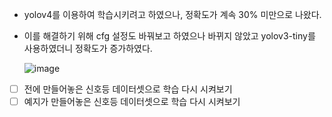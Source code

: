- yolov4를 이용하여 학습시키려고 하였으나, 정확도가 계속 30% 미만으로 나왔다.
- 이를 해결하기 위해 cfg 설정도 바꿔보고 하였으나 바뀌지 않았고 yolov3-tiny를 사용하였더니 정확도가 증가하였다.

  ![image](https://user-images.githubusercontent.com/34594339/90594971-bc0fad00-e226-11ea-90c5-a1cd11f30f0e.png)
  
  
  
 
 - [ ] 전에 만들어놓은 신호등 데이터셋으로 학습 다시 시켜보기
 - [ ] 예지가 만들어놓은 신호등 데이터셋으로 학습 다시 시켜보기
